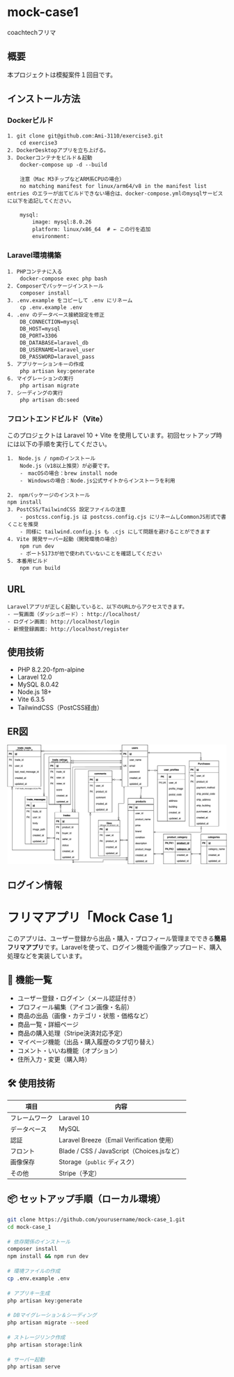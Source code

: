 # mock-case1
 coachtechフリマ

## 概要
本プロジェクトは模擬案件１回目です。

## インストール方法
### Dockerビルド
    1. git clone git@github.com:Ami-3110/exercise3.git
        cd exercise3
    2. DockerDesktopアプリを立ち上げる。
    3. Dockerコンテナをビルド＆起動
        docker-compose up -d --build

        注意（Mac M3チップなどARM系CPUの場合）
        no matching manifest for linux/arm64/v8 in the manifest list entries のエラーが出てビルドできない場合は、docker-compose.ymlのmysqlサービスに以下を追記してください。

        mysql:
            image: mysql:8.0.26
            platform: linux/x86_64  # ← この行を追加
            environment:

### Laravel環境構築
    1. PHPコンテナに入る
        docker-compose exec php bash
    2. Composerでパッケージインストール
        composer install
    3. .env.example をコピーして .env にリネーム
        cp .env.example .env
    4. .env のデータベース接続設定を修正
        DB_CONNECTION=mysql
        DB_HOST=mysql
        DB_PORT=3306
        DB_DATABASE=laravel_db
        DB_USERNAME=laravel_user
        DB_PASSWORD=laravel_pass
    5. アプリケーションキーの作成
        php artisan key:generate
    6. マイグレーションの実行
        php artisan migrate
    7. シーディングの実行
        php artisan db:seed

### フロントエンドビルド（Vite）
このプロジェクトは Laravel 10 + Vite を使用しています。初回セットアップ時には以下の手順を実行してください。

    1.　Node.js / npmのインストール
        Node.js（v18以上推奨）が必要です。
        -　macOSの場合：brew install node
        -　Windowsの場合：Node.js公式サイトからインストーラを利用

    2.　npmパッケージのインストール
    npm install
    3. PostCSS/TailwindCSS 設定ファイルの注意
        - postcss.config.js は postcss.config.cjs にリネームしCommonJS形式で書くことを推奨
        - 同様に tailwind.config.js も .cjs にして問題を避けることができます
    4. Vite 開発サーバー起動（開発環境の場合）
        npm run dev
        - ポート5173が他で使われていないことを確認してください
    5. 本番用ビルド
        npm run build

## URL
    Laravelアプリが正しく起動していると、以下のURLからアクセスできます。
    - 一覧画面（ダッシュボード）: http://localhost/
    - ログイン画面: http://localhost/login
    - 新規登録画面: http://localhost/register

## 使用技術
- PHP 8.2.20-fpm-alpine
- Laravel 12.0  
- MySQL 8.0.42
- Node.js 18+
- Vite 6.3.5
- TailwindCSS（PostCSS経由）

## ER図
![ER図](./images/ER_mock-case1.png)

## ログイン情報
    
# フリマアプリ「Mock Case 1」

このアプリは、ユーザー登録から出品・購入・プロフィール管理までできる**簡易フリマアプリ**です。Laravelを使って、ログイン機能や画像アップロード、購入処理などを実装しています。

## 🌟 機能一覧

- ユーザー登録・ログイン（メール認証付き）
- プロフィール編集（アイコン画像・名前）
- 商品の出品（画像・カテゴリ・状態・価格など）
- 商品一覧・詳細ページ
- 商品の購入処理（Stripe決済対応予定）
- マイページ機能（出品・購入履歴のタブ切り替え）
- コメント・いいね機能（オプション）
- 住所入力・変更（購入時）

## 🛠 使用技術

| 項目 | 内容 |
|------|------|
| フレームワーク | Laravel 10 |
| データベース | MySQL |
| 認証 | Laravel Breeze（Email Verification 使用） |
| フロント | Blade / CSS / JavaScript（Choices.jsなど） |
| 画像保存 | Storage（`public` ディスク） |
| その他 | Stripe（予定）|

## 📦 セットアップ手順（ローカル環境）

```bash
git clone https://github.com/yourusername/mock-case_1.git
cd mock-case_1

# 依存関係のインストール
composer install
npm install && npm run dev

# 環境ファイルの作成
cp .env.example .env

# アプリキー生成
php artisan key:generate

# DBマイグレーション＆シーディング
php artisan migrate --seed

# ストレージリンク作成
php artisan storage:link

# サーバー起動
php artisan serve
